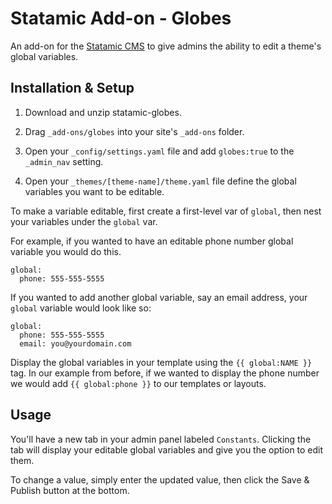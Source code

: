 Statamic Add-on - Globes
========================

An add-on for the [Statamic CMS](http://statamic.com/) to give admins the ability to edit a theme's global variables.  

Installation & Setup
------------

1. Download and unzip statamic-globes.

2. Drag `_add-ons/globes` into your site's `_add-ons` folder.

3. Open your `_config/settings.yaml` file and add `globes:true` to the `_admin_nav` setting.

4. Open your `_themes/[theme-name]/theme.yaml` file define the global variables you want to be editable. 

 To make a variable editable, first create a first-level var of `global`, then nest your variables under the `global` var.

 For example, if you wanted to have an editable phone number global variable you would do this.
  
    global:  
      phone: 555-555-5555  
      
 If you wanted to add another global variable, say an email address, your `global` variable would look like so:
 
    global:  
      phone: 555-555-5555  
      email: you@yourdomain.com  

 Display the global variables in your template using the `{{ global:NAME }}` tag. In our example from before, if we wanted to display the phone number we would add `{{ global:phone }}` to our templates or layouts.

Usage
-----

You'll have a new tab in your admin panel labeled `Constants`. Clicking the tab will display your editable global variables and give you the option to edit them. 

To change a value, simply enter the updated value, then click the Save & Publish button at the bottom. 